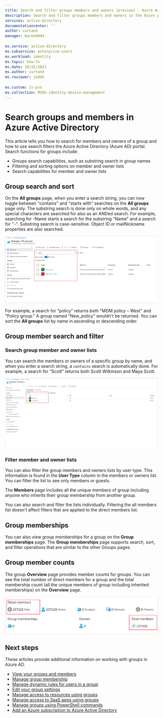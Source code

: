 ```yaml
---
title: Search and filter groups members and owners (preview) - Azure Active Directory | Microsoft Docs
description: Search and filter groups members and owners in the Azure portal.
services: active-directory
documentationcenter: ''
author: curtand
manager: KarenH444

ms.service: active-directory
ms.subservice: enterprise-users
ms.workload: identity
ms.topic: how-to
ms.date: 10/22/2021
ms.author: curtand
ms.reviewer: jodah

ms.custom: it-pro
ms.collection: M365-identity-device-management
---
```


# Search groups and members in Azure Active Directory

This article tells you how to search for members and owners of a group and how to use search filters the Azure Active Directory (Azure AD) portal. Search functions for groups include:

- Groups search capabilities, such as substring search in group names
- Filtering and sorting options on member and owner lists
- Search capabilities for member and owner lists

## Group search and sort

On the **All groups** page, when you enter a search string, you can now toggle between "contains" and "starts with" searches on the **All groups** page only. The substring search is done only on whole words, and any special characters are searched for also as an ANDed search. For example, searching for -Name starts a search for the substring "Name" and a search for "-". Substring search is case-sensitive. Object ID or mailNickname properties are also searched.

![new substring searches on the All Groups page](./media/groups-members-owners-search/members-list.png)

For example, a search for “policy” returns both "MDM policy – West" and "Policy group." A group named "New_policy" wouldn't be returned. You can sort the **All groups** list by name in ascending or descending order.

## Group member search and filter

### Search group member and owner lists

You can search the members or owners of a specific group by name, and when you enter a search string, a `contains` search is automatically done. For example, a search for “Scott” returns both Scott Wilkinson and Maya Scott.

![new substring searches on the group members and owners lists](./media/groups-members-owners-search/groups-search-preview.png)

### Filter member and owner lists

You can also filter the group members and owners lists by user type. This information is found in the **User Type** column in the members or owners list. You can filter the list to see only members or guests.

The **Members** page includes all the unique members of group including anyone who inherits their group membership from another group.

You can also search and filter the lists individually. Filtering the all members list doesn't affect filters that are applied to the direct members list.

## Group memberships

You can also view group memberships for a group on the **Group memberships** page. The **Group memberships** page supports search, sort, and filter operations that are similar to the other Groups pages.

## Group member counts

The group **Overview** page provides member counts for groups. You can see the total number of direct members for a group and the total membership count (all the unique members of group including inherited memberships) on the **Overview** page.

![Higher accuracy in group membership counts](./media/groups-members-owners-search/member-numbers.png)

## Next steps

These articles provide additional information on working with groups in Azure AD.

- [View your groups and members](../fundamentals/active-directory-groups-view-azure-portal.md)
- [Manage group membership](../fundamentals/active-directory-groups-membership-azure-portal.md)
- [Manage dynamic rules for users in a group](groups-create-rule.md)
- [Edit your group settings](../fundamentals/active-directory-groups-settings-azure-portal.md)
- [Manage access to resources using groups](../fundamentals/active-directory-manage-groups.md)
- [Manage access to SaaS apps using groups](groups-saasapps.md)
- [Manage groups using PowerShell commands](../enterprise-users/groups-settings-v2-cmdlets.md)
- [Add an Azure subscription to Azure Active Directory](../fundamentals/active-directory-how-subscriptions-associated-directory.md)
